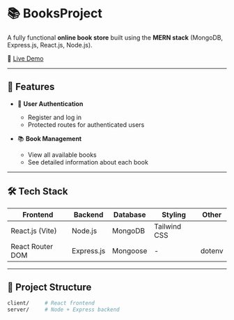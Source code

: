 # 📚 BooksProject

A fully functional **online book store** built using the **MERN stack** (MongoDB, Express.js, React.js, Node.js). 

🔗 [Live Demo](https://booksproject-1.onrender.com/)

---

## 🚀 Features

- 🔐 **User Authentication**
  - Register and log in
  - Protected routes for authenticated users

- 📚 **Book Management**
  - View all available books
  - See detailed information about each book
---

## 🛠 Tech Stack

| Frontend | Backend | Database | Styling | Other |
|---------|---------|----------|---------|-------|
| React.js (Vite) | Node.js | MongoDB | Tailwind CSS |
| React Router DOM | Express.js | Mongoose | - | dotenv |

---

## 📂 Project Structure

```bash
client/     # React frontend
server/     # Node + Express backend


